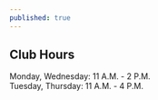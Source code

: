 ```yaml
---
published: true
---
```

## Club Hours

Monday, Wednesday: 11 A.M. - 2 P.M.  
Tuesday, Thursday: 11 A.M. - 4 P.M.
